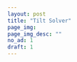 ```yaml
---
layout: post
title: "Tilt Solver"
page_img: 
page_img_desc: ""
no_ad: 1
draft: 1
---
```


<script src="https://vuejs.org/js/vue.js"></script>

<div id="tilt-maker">
  <tilt></tilt>
</div>

<script type="text/javascript" src="/TiltMaker/app.js"></script>
